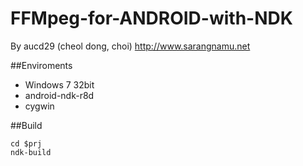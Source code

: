 FFMpeg-for-ANDROID-with-NDK
===========================
By aucd29 (cheol dong, choi) 
http://www.sarangnamu.net

##Enviroments
* Windows 7 32bit
* android-ndk-r8d
* cygwin

##Build
```
cd $prj
ndk-build
```
